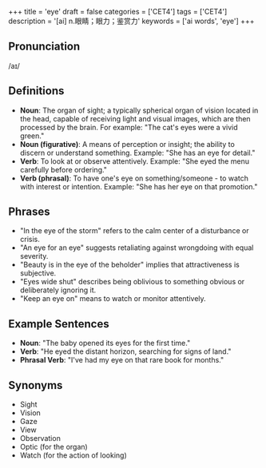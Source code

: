 +++
title = 'eye'
draft = false
categories = ['CET4']
tags = ['CET4']
description = '[ai] n.眼睛；眼力；鉴赏力'
keywords = ['ai words', 'eye']
+++

## Pronunciation
/aɪ/

## Definitions
- **Noun**: The organ of sight; a typically spherical organ of vision located in the head, capable of receiving light and visual images, which are then processed by the brain. For example: "The cat's eyes were a vivid green."
- **Noun (figurative)**: A means of perception or insight; the ability to discern or understand something. Example: "She has an eye for detail."
- **Verb**: To look at or observe attentively. Example: "She eyed the menu carefully before ordering."
- **Verb (phrasal)**: To have one's eye on something/someone - to watch with interest or intention. Example: "She has her eye on that promotion."

## Phrases
- "In the eye of the storm" refers to the calm center of a disturbance or crisis.
- "An eye for an eye" suggests retaliating against wrongdoing with equal severity.
- "Beauty is in the eye of the beholder" implies that attractiveness is subjective.
- "Eyes wide shut" describes being oblivious to something obvious or deliberately ignoring it.
- "Keep an eye on" means to watch or monitor attentively.

## Example Sentences
- **Noun**: "The baby opened its eyes for the first time."
- **Verb**: "He eyed the distant horizon, searching for signs of land."
- **Phrasal Verb**: "I've had my eye on that rare book for months."

## Synonyms
- Sight
- Vision
- Gaze
- View
- Observation
- Optic (for the organ)
- Watch (for the action of looking)
